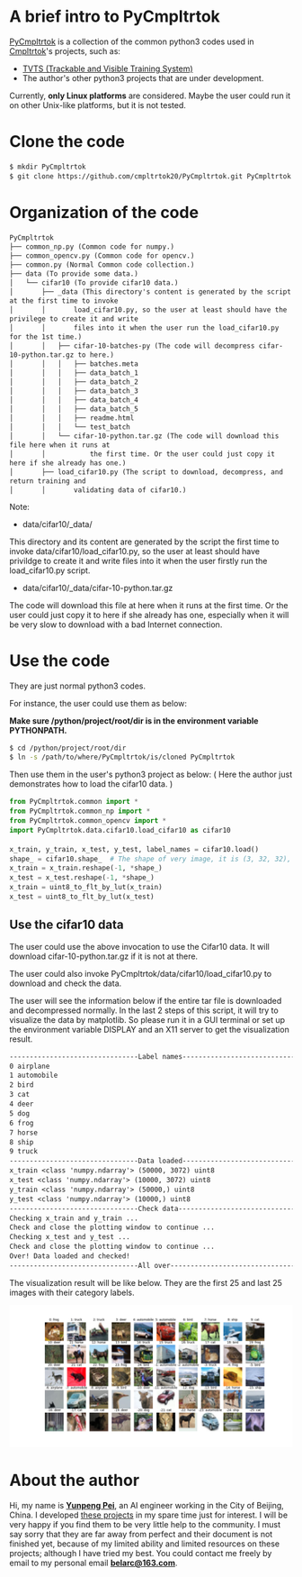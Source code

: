 # A brief intro to PyCmpltrtok

[PyCmpltrtok](https://github.com/cmpltrtok20/PyCmpltrtok) is a collection of the common python3 codes used in [Cmpltrtok](https://github.com/cmpltrtok20)'s projects, such as:

* [TVTS (Trackable and Visible Training System)](https://github.com/cmpltrtok20/tvts)
* The author's other python3 projects that are under development.

Currently, **only Linux platforms** are considered. Maybe the user could run it on other Unix-like platforms, but it is not tested.

# Clone the code

```bash
$ mkdir PyCmpltrtok
$ git clone https://github.com/cmpltrtok20/PyCmpltrtok.git PyCmpltrtok
```

# Organization of the code

```
PyCmpltrtok
├── common_np.py (Common code for numpy.)
├── common_opencv.py (Common code for opencv.)
├── common.py (Normal Common code collection.)
├── data (To provide some data.)
│   └── cifar10 (To provide cifar10 data.)
│       ├── _data (This directory's content is generated by the script at the first time to invoke
│       │       load_cifar10.py, so the user at least should have the privilege to create it and write
│       │       files into it when the user run the load_cifar10.py for the 1st time.)
│       │   ├── cifar-10-batches-py (The code will decompress cifar-10-python.tar.gz to here.)
│       │   │   ├── batches.meta
│       │   │   ├── data_batch_1
│       │   │   ├── data_batch_2
│       │   │   ├── data_batch_3
│       │   │   ├── data_batch_4
│       │   │   ├── data_batch_5
│       │   │   ├── readme.html
│       │   │   └── test_batch
│       │   └── cifar-10-python.tar.gz (The code will download this file here when it runs at 
│       │           the first time. Or the user could just copy it here if she already has one.)
│       ├── load_cifar10.py (The script to download, decompress, and return training and 
│       │       validating data of cifar10.)
```

Note: 

 - data/cifar10/\_data/

This directory and its content are generated by the script the first time to invoke data/cifar10/load\_cifar10.py, so the user at least should have privildge to create it and write files into it when the user firstly run the load_cifar10.py script.

 - data/cifar10/_data/cifar-10-python.tar.gz

The code will download this file at here when it runs at the first time. Or the user could just copy it to here if she already has one, especially when it will be very slow to download with a bad Internet connection.

# Use the code

They are just normal python3 codes.

For instance, the user could use them as below:

**Make sure /python/project/root/dir is in the environment variable PYTHONPATH.**

```bash
$ cd /python/project/root/dir
$ ln -s /path/to/where/PyCmpltrtok/is/cloned PyCmpltrtok
```

Then use them in the user's python3 project as below: ( Here the author just demonstrates how to load the cifar10 data. )

```python
from PyCmpltrtok.common import *
from PyCmpltrtok.common_np import *
from PyCmpltrtok.common_opencv import *
import PyCmpltrtok.data.cifar10.load_cifar10 as cifar10

x_train, y_train, x_test, y_test, label_names = cifar10.load()
shape_ = cifar10.shape_  # The shape of very image, it is (3, 32, 32), i.e. (C, H, W).
x_train = x_train.reshape(-1, *shape_)
x_test = x_test.reshape(-1, *shape_)
x_train = uint8_to_flt_by_lut(x_train)
x_test = uint8_to_flt_by_lut(x_test)
```

## Use the cifar10 data

The user could use the above invocation to use the Cifar10 data. It will download cifar-10-python.tar.gz if it is not at there.

The user could also invoke PyCmpltrtok/data/cifar10/load_cifar10.py to download and check the data.

The user will see the information below if the entire tar file is downloaded and decompressed normally. In the last 2 steps of this script, it will try to visualize the data by matplotlib. So please run it in a GUI terminal or set up the environment variable DISPLAY and an X11 server to get the visualization result.

```txt
--------------------------------Label names--------------------------------
0 airplane
1 automobile
2 bird
3 cat
4 deer
5 dog
6 frog
7 horse
8 ship
9 truck
--------------------------------Data loaded--------------------------------
x_train <class 'numpy.ndarray'> (50000, 3072) uint8
x_test <class 'numpy.ndarray'> (10000, 3072) uint8
y_train <class 'numpy.ndarray'> (50000,) uint8
y_test <class 'numpy.ndarray'> (10000,) uint8
--------------------------------Check data--------------------------------
Checking x_train and y_train ...
Check and close the plotting window to continue ...
Checking x_test and y_test ...
Check and close the plotting window to continue ...
Over! Data loaded and checked!
--------------------------------All over--------------------------------
```

The visualization result will be like below. They are the first 25 and last 25 images with their category labels.

<img src="res/cifar10-visualization.png">

# About the author

Hi, my name is [**Yunpeng Pei**](https://github.com/cmpltrtok20), an AI engineer working in the City of Beijing, China. I developed [these projects](https://github.com/cmpltrtok20?tab=repositories) in my spare time just for interest. I will be very happy if you find them to be very little help to the community. I must say sorry that they are far away from perfect and their document is not finished yet, because of my limited ability and limited resources on these projects; although I have tried my best. You could contact me freely by email to my personal email **belarc@163.com**.

